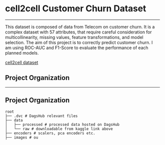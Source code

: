 # cell2cell Customer Churn Dataset
***
This dataset is composed of data from Telecom on customer churn. It is a complex dataset
with 57 attributes, that require careful consideration for multicollinearity, missing values,
feature transformations, and model selection. The aim of this project is to correctly
predict customer churn. I am using ROC-AUC and F1-Score to evaluate the performance of each
planned models.

[cell2cell dataset](https://www.kaggle.com/datasets/jpacse/datasets-for-churn-telecom)


## Project Organization
------------------------------------------------------------------------
## Project Organization
    root
    ├── .dvc # DagsHub relevant files    
    ├── data 
    │   ├── processed # processed data hosted on DagsHub   
    │   └── raw # downloadable from kaggle link above
    ├── encoders # scalers, pca encoders etc.
    ├── images # ou    